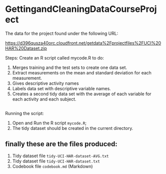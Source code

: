 GettingandCleaningDataCourseProject
===================================




The data for the project found under the following URL:

https://d396qusza40orc.cloudfront.net/getdata%2Fprojectfiles%2FUCI%20HAR%20Dataset.zip 

Steps:
 Create an R script called mycode.R to do:  
1. Merges  training and the test sets to create one data set.
2. Extract  measurements on the mean and standard deviation for each measurement. 
3. Gives descriptive activity names 
4. Labels data set with descriptive variable names. 
5. Creates a second tidy data set with the average of each variable for each activity and each subject. 

## 

Running the script:

1. Open and Run the R script `mycode.R`;
5. The tidy dataset should be created in the current directory.


## finally these are the files produced:

1. Tidy dataset file `tidy-UCI-HAR-dataset-AVG.txt` 
2. Tidy dataset file `tidy-UCI-HAR-dataset.txt` 
3. Codebook file `codebook.md` (Markdown)
